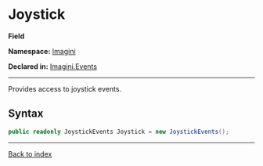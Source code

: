 # Joystick

**Field**

**Namespace:** [Imagini](Imagini.md)

**Declared in:** [Imagini.Events](Imagini.Events.md)

------



Provides access to joystick events.


## Syntax

```csharp
public readonly JoystickEvents Joystick = new JoystickEvents();
```

------

[Back to index](index.md)